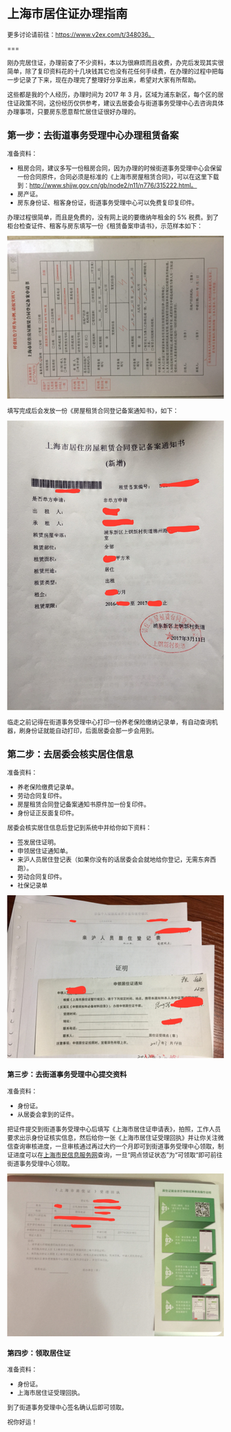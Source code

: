 # 上海市居住证办理指南

更多讨论请前往：https://www.v2ex.com/t/348036。

===

刚办完居住证，办理前查了不少资料，本以为很麻烦而且收费，办完后发现其实很简单，除了复印资料花的十几块钱其它也没有花任何手续费，在办理的过程中把每一步记录了下来，现在办理完了整理好分享出来，希望对大家有所帮助。

这些都是我的个人经历，办理时间为 2017 年 3 月，区域为浦东新区，每个区的居住证政策不同，这份经历仅供参考，建议去居委会与街道事务受理中心去咨询具体办理事项，只要房东愿意帮忙居住证很好办理的。

## 第一步：去街道事务受理中心办理租赁备案

准备资料：

- 租房合同，建议多写一份租房合同，因为办理的时候街道事务受理中心会保留一份合同原件，合同必须是标准的《上海市房屋租赁合同》，可以在这里下载到：http://www.shjjw.gov.cn/gb/node2/n11/n776/315222.html。
- 房产证。
- 房东身份证、租客身份证，街道事务受理中心可以免费复印复印件。

办理过程很简单，而且是免费的，没有网上说的要缴纳年租金的 5% 税费。到了柜台检查证件、租客与房东填写一份《租赁备案申请书》，示范样本如下：

![img](./getting-a-shanghai-residence-permit/IMG_2096.JPG)

填写完成后会发放一份《房屋租赁合同登记备案通知书》，如下：

![img](./getting-a-shanghai-residence-permit/IMG_2097.JPG)

临走之前记得在街道事务受理中心打印一份养老保险缴纳记录单，有自动查询机器，刷身份证就能自动打印，后面居委会那一步会用到。

## 第二步：去居委会核实居住信息

准备资料：

- 养老保险缴费记录单。
- 劳动合同复印件。
- 房屋租赁合同登记备案通知书原件加一份复印件。
- 身份证正反面复印件。

居委会核实居住信息后登记到系统中并给你如下资料：

- 签发居住证明。
- 申领居住证通知单。
- 来沪人员居住登记表（如果你没有的话居委会会就地给你登记，无需东奔西跑）。
- 劳动合同复印件。
- 社保记录单

![img](./getting-a-shanghai-residence-permit/IMG_2112.JPG)

### 第三步：去街道事务受理中心提交资料

准备资料：

- 身份证。
- 从居委会拿到的证件。

把证件提交到街道事务受理中心后填写《上海市居住证申请表》，拍照，工作人员要求出示身份证核实信息，然后给你一张《上海市居住证受理回执》并让你关注微信查询审核进度，一旦审核通过再过大约一个月即可到街道事务受理中心领取，制证进度可以在[上海市民信息服务网](http://www.962222.net)查询，一旦“网点领证状态”为“可领取“即可前往街道事务受理中心领取。

![img](./getting-a-shanghai-residence-permit/IMG_2114.JPG)

### 第四步：领取居住证

准备资料：

- 身份证。
- 上海市居住证受理回执。


到了街道事务受理中心签名确认后即可领取。

祝你好运！
